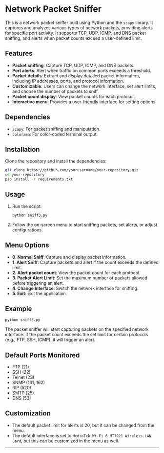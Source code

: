 # Network Packet Sniffer

This is a network packet sniffer built using Python and the `scapy` library. It captures and analyzes various types of network packets, providing alerts for specific port activity. It supports TCP, UDP, ICMP, and DNS packet sniffing, and alerts when packet counts exceed a user-defined limit.

## Features

- **Packet sniffing**: Capture TCP, UDP, ICMP, and DNS packets.
- **Port alerts**: Alert when traffic on common ports exceeds a threshold.
- **Packet details**: Extract and display detailed packet information, including IP addresses, ports, and protocol information.
- **Customizable**: Users can change the network interface, set alert limits, and choose the number of packets to sniff.
- **Packet count display**: View packet counts for each protocol.
- **Interactive menu**: Provides a user-friendly interface for setting options.

## Dependencies

- `scapy`: For packet sniffing and manipulation.
- `colorama`: For color-coded terminal output.

## Installation

Clone the repository and install the dependencies:

```bash
git clone https://github.com/yourusername/your-repository.git
cd your-repository
pip install -r requirements.txt
```

## Usage

1. Run the script:

   ```bash
   python sniff3.py
   ```

2. Follow the on-screen menu to start sniffing packets, set alerts, or adjust configurations.

## Menu Options

- **0. Normal Sniff**: Capture and display packet information.
- **1. Alert Sniff**: Capture packets and alert if the count exceeds the defined limit.
- **2. Alert packet count**: View the packet count for each protocol.
- **3. Packet Alert Limit**: Set the maximum number of packets allowed before triggering an alert.
- **4. Change Interface**: Switch the network interface for sniffing.
- **5. Exit**: Exit the application.

## Example

```bash
python sniff3.py
```

The packet sniffer will start capturing packets on the specified network interface. If the packet count exceeds the set limit for certain protocols (e.g., FTP, SSH, ICMP), it will trigger an alert.

## Default Ports Monitored

- FTP (21)
- SSH (22)
- Telnet (23)
- SNMP (161, 162)
- RIP (520)
- SMTP (25)
- DNS (53)

## Customization

- The default packet limit for alerts is 20, but it can be changed from the menu.
- The default interface is set to `MediaTek Wi-Fi 6 MT7921 Wireless LAN Card`, but this can be customized in the menu as well.

---
